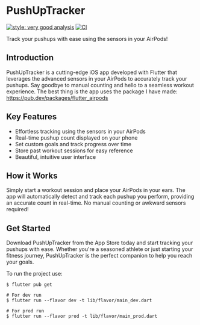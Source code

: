 # PushUpTracker

[![style: very good analysis](https://img.shields.io/badge/style-very_good_analysis-B22C89.svg)](https://pub.dev/packages/very_good_analysis)
[![CI](https://github.com/lucas-goldner/Pushup-Bro/actions/workflows/build_flutter_ios.yml/badge.svg?branch=main&event=pull_request)](https://github.com/lucas-goldner/Pushup-Bro/actions/workflows/build_flutter_ios.yml)

Track your pushups with ease using the sensors in your AirPods!

## Introduction

PushUpTracker is a cutting-edge iOS app developed with Flutter that leverages the advanced sensors in your AirPods to accurately track your pushups. Say goodbye to manual counting and hello to a seamless workout experience.
The best thing is the app uses the package I have made: https://pub.dev/packages/flutter_airpods

## Key Features

- Effortless tracking using the sensors in your AirPods
- Real-time pushup count displayed on your phone
- Set custom goals and track progress over time
- Store past workout sessions for easy reference
- Beautiful, intuitive user interface

## How it Works

Simply start a workout session and place your AirPods in your ears. The app will automatically detect and track each pushup you perform, providing an accurate count in real-time. No manual counting or awkward sensors required!

## Get Started

Download PushUpTracker from the App Store today and start tracking your pushups with ease. Whether you're a seasoned athlete or just starting your fitness journey, PushUpTracker is the perfect companion to help you reach your goals.

To run the project use:

```
$ flutter pub get

# For dev run
$ flutter run --flavor dev -t lib/flavor/main_dev.dart

# For prod run
$ flutter run --flavor prod -t lib/flavor/main_prod.dart
```
